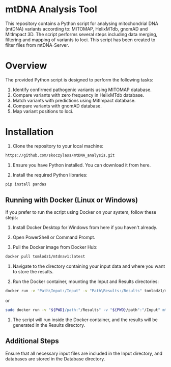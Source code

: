 # mtDNA Analysis Tool

This repository contains a Python script for analysing mitochondrial DNA (mtDNA) variants according to: MITOMAP, HelixMTdb, gnomAD and MitImpact 3D. The script performs several steps including data merging, filtering and mapping of variants to loci. This script has been created to filter files from mtDNA-Server.

# Overview

The provided Python script is designed to perform the following tasks:

1. Identify confirmed pathogenic variants using MITOMAP database.
2. Compare variants with zero frequency in HelixMTdb database.
3. Match variants with predictions using MitImpact database.
4. Compare variants with gnomAD database.
5. Map variant positions to loci.

# Installation

1. Clone the repository to your local machine:

```bash
https://github.com/skoczylass/mtDNA_analysis.git
```
1. Ensure you have Python installed. You can download it from here.

2. Install the required Python libraries:

```bash
pip install pandas
```

## Running with Docker (Linux or Windows)

If you prefer to run the script using Docker on your system, follow these steps:

1. Install Docker Desktop for Windows from here if you haven't already.

2. Open PowerShell or Command Prompt.

3. Pull the Docker image from Docker Hub:
   
```bash
docker pull tomlodz1/mtdnav1:latest
```

1. Navigate to the directory containing your input data and where you want to store the results. 

2. Run the Docker container, mounting the Input and Results directories:
   
```bash
docker run -v "Path\Input:/Input" -v "Path\Results:/Results" tomlodz1/mtdnav1:latest
```
or
```bash
sudo docker run -v "${PWD}/path:"/Results" -v "${PWD}/path":"/Input" mtdnav1
```

1. The script will run inside the Docker container, and the results will be generated in the Results directory.

## Additional Steps
Ensure that all necessary input files are included in the Input directory, and databases are stored in the Database directory.
